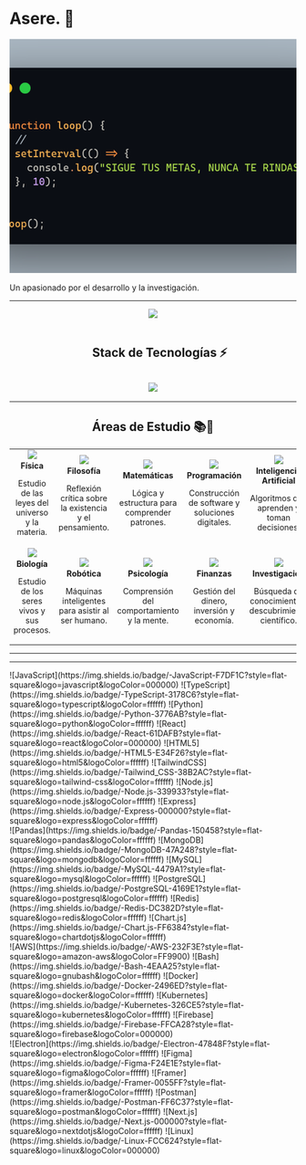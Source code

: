 <h1>Asere. 👋</h1>
<p align="center">
  <img src="https://raw.githubusercontent.com/D-ROdev/D-ROdev/main/assets/fondoX.png" 
       alt="Mi Banner" 
       style="width:100%; height:410px; object-fit:cover;" />
</p>


<p>Un apasionado por el desarrollo y la investigación.</p>
<hr/>

<p align="center">
  <a href="https://github.com/DenverCoder1/readme-typing-svg">
    <img src="https://readme-typing-svg.herokuapp.com?font=Time+New+Roman&color=cyan&size=25&center=true&vCenter=true&width=600&height=100&lines=Desarrollador+Full+Stack,;Desarrollo+en+el+stack+MERN,;Estudiante+Autodidacta">
  </a>
</p>

<div id="user-content-toc">
  <ul align="center">
    <summary><h2 style="display: inline-block">Stack de Tecnologías ⚡</h2></summary>
  </ul>
</div>

<!-- tech stack icons -->
<!-- Stack de Tecnologías -->
<p align="center">
  <a href="https://skillicons.dev">
    <img src="https://skillicons.dev/icons?i=js,ts,py,react,html,tailwind,nodejs,express,pandas,mongodb,mysql,postgres,redis,chartjs,aws,bash,docker,kubernetes,firebase,electron,figma,framer,postman,nextjs,linux&perline=13" />
  </a>
</p>
<hr/>

<h2 align="center">Áreas de Estudio 📚🌌</h2>

<table align="center">
  <tr>
    <td align="center" width="200">
      <img src="https://img.icons8.com/fluency/96/physics.png" width="80"/><br>
      <b>Física</b>
      <p>Estudio de las leyes del universo y la materia.</p>
    </td>
    <td align="center" width="200">
      <img src="https://img.icons8.com/fluency/96/open-book.png" width="80"/><br>
      <b>Filosofía</b>
      <p>Reflexión crítica sobre la existencia y el pensamiento.</p>
    </td>
    <td align="center" width="200">
      <img src="https://img.icons8.com/fluency/96/calculator.png" width="80"/><br>
      <b>Matemáticas</b>
      <p>Lógica y estructura para comprender patrones.</p>
    </td>
    <td align="center" width="200">
      <img src="https://img.icons8.com/fluency/96/source-code.png" width="80"/><br>
      <b>Programación</b>
      <p>Construcción de software y soluciones digitales.</p>
    </td>
    <td align="center" width="200">
      <img src="https://img.icons8.com/fluency/96/artificial-intelligence.png" width="80"/><br>
      <b>Inteligencia Artificial</b>
      <p>Algoritmos que aprenden y toman decisiones.</p>
    </td>
  </tr>
  <tr>
    <td align="center" width="200">
      <img src="https://img.icons8.com/fluency/96/microscope.png" width="80"/><br>
      <b>Biología</b>
      <p>Estudio de los seres vivos y sus procesos.</p>
    </td>
    <td align="center" width="200">
      <img src="https://img.icons8.com/fluency/96/robot-2.png" width="80"/><br>
      <b>Robótica</b>
      <p>Máquinas inteligentes para asistir al ser humano.</p>
    </td>
    <td align="center" width="200">
      <img src="https://img.icons8.com/fluency/96/brain.png" width="80"/><br>
      <b>Psicología</b>
      <p>Comprensión del comportamiento y la mente.</p>
    </td>
    <td align="center" width="200">
      <img src="https://img.icons8.com/fluency/96/money-bag.png" width="80"/><br>
      <b>Finanzas</b>
      <p>Gestión del dinero, inversión y economía.</p>
    </td>
    <td align="center" width="200">
      <img src="https://img.icons8.com/fluency/96/test-tube.png" width="80"/><br>
      <b>Investigación</b>
      <p>Búsqueda de conocimiento y descubrimiento científico.</p>
    </td>
  </tr>
</table>
<hr/>
<hr/>
![JavaScript](https://img.shields.io/badge/-JavaScript-F7DF1C?style=flat-square&logo=javascript&logoColor=000000)
![TypeScript](https://img.shields.io/badge/-TypeScript-3178C6?style=flat-square&logo=typescript&logoColor=ffffff)
![Python](https://img.shields.io/badge/-Python-3776AB?style=flat-square&logo=python&logoColor=ffffff)
![React](https://img.shields.io/badge/-React-61DAFB?style=flat-square&logo=react&logoColor=000000)
![HTML5](https://img.shields.io/badge/-HTML5-E34F26?style=flat-square&logo=html5&logoColor=ffffff)
![TailwindCSS](https://img.shields.io/badge/-Tailwind_CSS-38B2AC?style=flat-square&logo=tailwind-css&logoColor=ffffff)
![Node.js](https://img.shields.io/badge/-Node.js-339933?style=flat-square&logo=node.js&logoColor=ffffff)
![Express](https://img.shields.io/badge/-Express-000000?style=flat-square&logo=express&logoColor=ffffff)
<br>
![Pandas](https://img.shields.io/badge/-Pandas-150458?style=flat-square&logo=pandas&logoColor=ffffff)
![MongoDB](https://img.shields.io/badge/-MongoDB-47A248?style=flat-square&logo=mongodb&logoColor=ffffff)
![MySQL](https://img.shields.io/badge/-MySQL-4479A1?style=flat-square&logo=mysql&logoColor=ffffff)
![PostgreSQL](https://img.shields.io/badge/-PostgreSQL-4169E1?style=flat-square&logo=postgresql&logoColor=ffffff)
![Redis](https://img.shields.io/badge/-Redis-DC382D?style=flat-square&logo=redis&logoColor=ffffff)
![Chart.js](https://img.shields.io/badge/-Chart.js-FF6384?style=flat-square&logo=chartdotjs&logoColor=ffffff)
<br>
![AWS](https://img.shields.io/badge/-AWS-232F3E?style=flat-square&logo=amazon-aws&logoColor=FF9900)
![Bash](https://img.shields.io/badge/-Bash-4EAA25?style=flat-square&logo=gnubash&logoColor=ffffff)
![Docker](https://img.shields.io/badge/-Docker-2496ED?style=flat-square&logo=docker&logoColor=ffffff)
![Kubernetes](https://img.shields.io/badge/-Kubernetes-326CE5?style=flat-square&logo=kubernetes&logoColor=ffffff)
![Firebase](https://img.shields.io/badge/-Firebase-FFCA28?style=flat-square&logo=firebase&logoColor=000000)
<br>
![Electron](https://img.shields.io/badge/-Electron-47848F?style=flat-square&logo=electron&logoColor=ffffff)
![Figma](https://img.shields.io/badge/-Figma-F24E1E?style=flat-square&logo=figma&logoColor=ffffff)
![Framer](https://img.shields.io/badge/-Framer-0055FF?style=flat-square&logo=framer&logoColor=ffffff)
![Postman](https://img.shields.io/badge/-Postman-FF6C37?style=flat-square&logo=postman&logoColor=ffffff)
![Next.js](https://img.shields.io/badge/-Next.js-000000?style=flat-square&logo=nextdotjs&logoColor=ffffff)
![Linux](https://img.shields.io/badge/-Linux-FCC624?style=flat-square&logo=linux&logoColor=000000)


